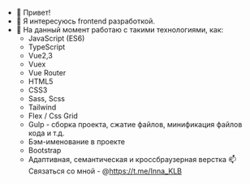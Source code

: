 - 👋 Привет!
- 👀 Я интересуюсь frontend разработкой. 
- 🌱 На данный момент работаю с такими технологиями, как:
  - JavaScript (ES6)
  - TypeScript
  - Vue2,3
  - Vuex
  - Vue Router
  - HTML5
  - CSS3
  - Sass, Scss
  - Tailwind
  - Flex / Css Grid
  - Gulp - сборка проекта, сжатие файлов, минификация файлов кода и т.д.
  - Бэм-именование в проекте
  - Bootstrap 
  - Адаптивная, семантическая и кроссбраузерная верстка
 📫 Связаться со мной - @https://t.me/Inna_KLB

<!---
Inna-KLB/Inna-KLB is a ✨ special ✨ repository because its `README.md` (this file) appears on your GitHub profile.
You can click the Preview link to take a look at your changes.
--->
